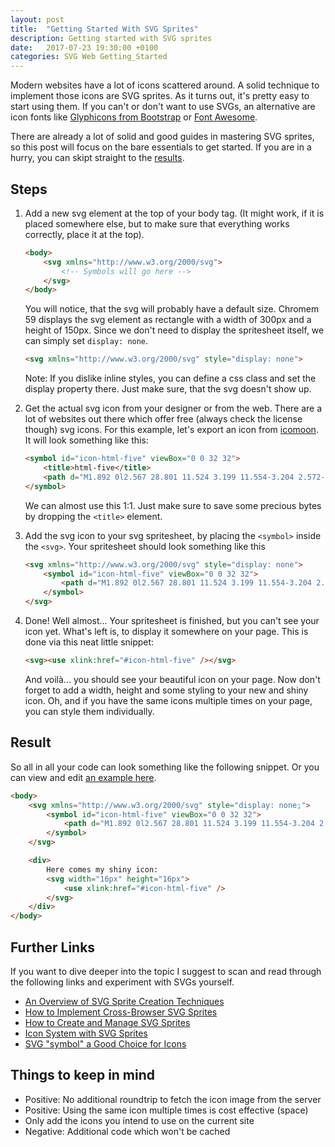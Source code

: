 ```yaml
---
layout: post
title:  "Getting Started With SVG Sprites"
description: Getting started with SVG sprites
date:   2017-07-23 19:30:00 +0100
categories: SVG Web Getting_Started
---
```


Modern websites have a lot of icons scattered around. A solid technique to implement those icons are SVG sprites. As it turns out, it's pretty easy to start using them. If you can't or don't want to use SVGs, an alternative are icon fonts like [Glyphicons from Bootstrap](https://getbootstrap.com/components/#glyphicons) or [Font Awesome](http://fontawesome.io/).

There are already a lot of solid and good guides in mastering SVG sprites, so this post will focus on the bare essentials to get started. If you are in a hurry, you can skipt straight to the [results](#result).

## Steps

1. Add a new svg element at the top of your body tag. (It might work, if it is placed somewhere else, but to make sure that everything works correctly, place it at the top).

    ```html
    <body>
        <svg xmlns="http://www.w3.org/2000/svg">
            <!-- Symbols will go here -->
        </svg>
    </body>
    ```

    You will notice, that the svg will probably have a default size. Chromem 59 displays the svg element as rectangle with a width of 300px and a height of 150px. Since we don't need to display the spritesheet itself, we can simply set `display: none`.

    ```html
    <svg xmlns="http://www.w3.org/2000/svg" style="display: none">
    ```

    Note: If you dislike inline styles, you can define a css class and set the display property there. Just make sure, that the svg doesn't show up.

2. Get the actual svg icon from your designer or from the web. There are a lot of websites out there which offer free (always check the license though) svg icons. For this example, let's export an icon from [icomoon](https://icomoon.io/app/). It will look something like this:

    ```html
    <symbol id="icon-html-five" viewBox="0 0 32 32">
        <title>html-five</title>
        <path d="M1.892 0l2.567 28.801 11.524 3.199 11.554-3.204 2.572-28.796h-28.216zM25.336 26.963l-9.288 2.574v0.015l-0.024-0.007-0.024 0.007v-0.015l-9.288-2.574-2.195-24.609h23.015l-2.195 24.609zM20.336 16.569l-0.408 4.58-3.944 1.065-3.933-1.060-0.252-2.82h-3.547l0.495 5.547 7.252 2.006 7.229-2.006 0.97-10.844h-12.874l-0.322-3.617h13.517l0.316-3.532h-17.694l0.953 10.681z"></path>
    </symbol>
    ```

    We can almost use this 1:1. Just make sure to save some precious bytes by dropping the `<title>` element.

3. Add the svg icon to your svg spritesheet, by placing the `<symbol>` inside the `<svg>`. Your spritesheet should look something like this

    ```html
    <svg xmlns="http://www.w3.org/2000/svg" style="display: none">
        <symbol id="icon-html-five" viewBox="0 0 32 32">
            <path d="M1.892 0l2.567 28.801 11.524 3.199 11.554-3.204 2.572-28.796h-28.216zM25.336 26.963l-9.288 2.574v0.015l-0.024-0.007-0.024 0.007v-0.015l-9.288-2.574-2.195-24.609h23.015l-2.195 24.609zM20.336 16.569l-0.408 4.58-3.944 1.065-3.933-1.060-0.252-2.82h-3.547l0.495 5.547 7.252 2.006 7.229-2.006 0.97-10.844h-12.874l-0.322-3.617h13.517l0.316-3.532h-17.694l0.953 10.681z"></path>
        </symbol>
    </svg>
    ```

4. Done! Well almost... Your spritesheet is finished, but you can't see your icon yet. What's left is, to display it somewhere on your page. This is done via this neat little snippet:

    ```html
    <svg><use xlink:href="#icon-html-five" /></svg>
    ```

    And voilà... you should see your beautiful icon on your page. Now don't forget to add a width, height and some styling to your new and shiny icon. Oh, and if you have the same icons multiple times on your page, you can style them individually. 

## Result

So all in all your code can look something like the following snippet. Or you can view and edit [an example here](https://codepen.io/zlypher/pen/wqzMKE).

```html
<body>
    <svg xmlns="http://www.w3.org/2000/svg" style="display: none;">
        <symbol id="icon-html-five" viewBox="0 0 32 32">
            <path d="M1.892 0l2.567 28.801 11.524 3.199 11.554-3.204 2.572-28.796h-28.216zM25.336 26.963l-9.288 2.574v0.015l-0.024-0.007-0.024 0.007v-0.015l-9.288-2.574-2.195-24.609h23.015l-2.195 24.609zM20.336 16.569l-0.408 4.58-3.944 1.065-3.933-1.060-0.252-2.82h-3.547l0.495 5.547 7.252 2.006 7.229-2.006 0.97-10.844h-12.874l-0.322-3.617h13.517l0.316-3.532h-17.694l0.953 10.681z"></path>
        </symbol>
    </svg>

    <div>
        Here comes my shiny icon:
        <svg width="16px" height="16px">
            <use xlink:href="#icon-html-five" />
        </svg>
    </div>
</body>
```

## Further Links

If you want to dive deeper into the topic I suggest to scan and read through the following links and experiment with SVGs yourself.

* [An Overview of SVG Sprite Creation Techniques](https://24ways.org/2014/an-overview-of-svg-sprite-creation-techniques/)
* [How to Implement Cross-Browser SVG Sprites](https://webdesign.tutsplus.com/tutorials/how-to-implement-cross-browser-svg-sprites--cms-22427)
* [How to Create and Manage SVG Sprites](https://www.webdesignerdepot.com/2017/05/how-to-create-and-manage-svg-sprites/)
* [Icon System with SVG Sprites](https://css-tricks.com/svg-sprites-use-better-icon-fonts/)
* [SVG "symbol" a Good Choice for Icons](https://css-tricks.com/svg-symbol-good-choice-icons/)

## Things to keep in mind

* Positive: No additional roundtrip to fetch the icon image from the server
* Positive: Using the same icon multiple times is cost effective (space)
* Only add the icons you intend to use on the current site
* Negative: Additional code which won't be cached
